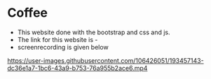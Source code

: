 # Coffee 
- This website done with the bootstrap and css and js.
- The link for this website is  - 
- screenrecording is given below


https://user-images.githubusercontent.com/106426051/193457143-dc36e1a7-1bc6-43a9-b753-76a955b2ace6.mp4

